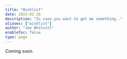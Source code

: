 ```yaml
---
title: "Wishlist"
date: 2023-02-26
description: "In case you want to get me something.."
aliases: ["wishlist"]
author: "Joe Whitsitt"
enableToc: false
type: page
---
```


_Coming soon._
